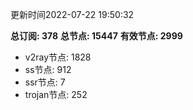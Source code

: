 更新时间2022-07-22 19:50:32

**总订阅: 378**
**总节点: 15447**
**有效节点: 2999**
- v2ray节点: 1828
- ss节点: 912
- ssr节点: 7
- trojan节点: 252
